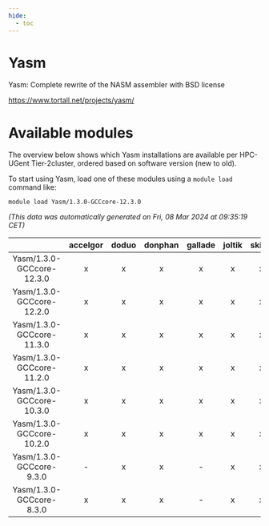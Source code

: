 ```yaml
---
hide:
  - toc
---
```


Yasm
====


Yasm: Complete rewrite of the NASM assembler with BSD license

https://www.tortall.net/projects/yasm/
# Available modules


The overview below shows which Yasm installations are available per HPC-UGent Tier-2cluster, ordered based on software version (new to old).

To start using Yasm, load one of these modules using a `module load` command like:

```shell
module load Yasm/1.3.0-GCCcore-12.3.0
```

*(This data was automatically generated on Fri, 08 Mar 2024 at 09:35:19 CET)*  

| |accelgor|doduo|donphan|gallade|joltik|skitty|
| :---: | :---: | :---: | :---: | :---: | :---: | :---: |
|Yasm/1.3.0-GCCcore-12.3.0|x|x|x|x|x|x|
|Yasm/1.3.0-GCCcore-12.2.0|x|x|x|x|x|x|
|Yasm/1.3.0-GCCcore-11.3.0|x|x|x|x|x|x|
|Yasm/1.3.0-GCCcore-11.2.0|x|x|x|x|x|x|
|Yasm/1.3.0-GCCcore-10.3.0|x|x|x|x|x|x|
|Yasm/1.3.0-GCCcore-10.2.0|x|x|x|x|x|x|
|Yasm/1.3.0-GCCcore-9.3.0|-|x|x|-|x|x|
|Yasm/1.3.0-GCCcore-8.3.0|x|x|x|-|x|x|
